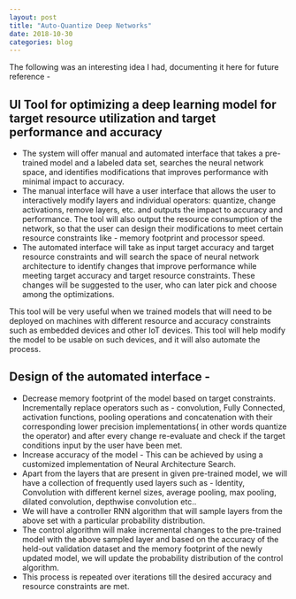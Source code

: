 ```yaml
---
layout: post
title: "Auto-Quantize Deep Networks"
date: 2018-10-30
categories: blog
---
```


The following was an interesting idea I had, documenting it here for future reference - 

## UI Tool for optimizing a deep learning model for target resource utilization and target performance and accuracy

- The system will offer manual and automated interface that takes a pre-trained model and a labeled data set, searches the neural network space, and identifies modifications that improves performance with minimal impact to accuracy.
- The manual interface will have a user interface that allows the user to interactively modify layers and individual operators: quantize, change activations, remove layers, etc. and outputs the impact to accuracy and performance. The tool will also output the resource consumption of the network, so that the user can design their modifications to meet certain resource constraints like - memory footprint and processor speed.
- The automated interface will take as input target accuracy and target resource constraints and will search the space of neural network architecture to identify changes that improve performance while meeting target accuracy and target resource constraints. These changes will be suggested to the user, who can later pick and choose among the optimizations.

This tool will be very useful when we trained models that will need to be deployed on machines with different resource and accuracy constraints such as embedded devices and other IoT devices. This tool will help modify the model to be usable on such devices, and it will also automate the process.

## Design of the automated interface -

- Decrease memory footprint of the model based on target constraints. Incrementally replace operators such as - convolution, Fully Connected, activation functions, pooling operations and concatenation with their corresponding lower precision implementations( in other words quantize the operator) and after every change re-evaluate and check if the target conditions input by the user have been met.
- Increase accuracy of the model - This can be achieved by using a customized implementation of Neural Architecture Search. 
- Apart from the layers that are present in given pre-trained model, we will have a collection of frequently used layers such as - Identity, Convolution with different kernel sizes, average pooling, max pooling, dilated convolution, depthwise convolution etc.. 
- We will have a controller RNN algorithm that will sample layers from the above set with a particular probability distribution.
- The control algorithm will make incremental changes to the pre-trained model with the above sampled layer and based on the accuracy of the held-out validation dataset and the memory footprint of the newly updated model, we will update the probability distribution of the control algorithm.
- This process is repeated over iterations till the desired accuracy and resource constraints are met.